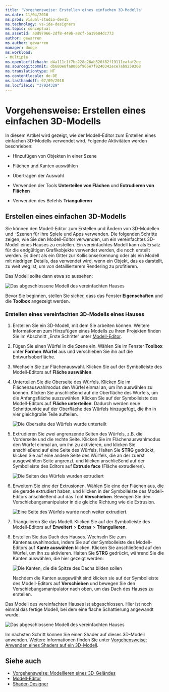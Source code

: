```yaml
---
title: 'Vorgehensweise: Erstellen eines einfachen 3D-Modells'
ms.date: 11/04/2016
ms.prod: visual-studio-dev15
ms.technology: vs-ide-designers
ms.topic: conceptual
ms.assetid: a0d97966-2df8-449b-a8cf-5a19684dc773
author: gewarren
ms.author: gewarren
manager: douge
ms.workload:
- multiple
ms.openlocfilehash: d4a111c1f7bc228a26ab320f82f19111eafaf2ee
ms.sourcegitcommit: db680e8fa8066f905e7f9240342ece7ab9259308
ms.translationtype: HT
ms.contentlocale: de-DE
ms.lasthandoff: 07/09/2018
ms.locfileid: "37924329"
---
```

# <a name="how-to-create-a-basic-3d-model"></a>Vorgehensweise: Erstellen eines einfachen 3D-Modells

In diesem Artikel wird gezeigt, wie der Modell-Editor zum Erstellen eines einfachen 3D-Modells verwendet wird. Folgende Aktivitäten werden beschrieben:

-   Hinzufügen von Objekten in einer Szene

-   Flächen und Kanten auswählen

-   Übertragen der Auswahl

-   Verwenden der Tools **Unterteilen von Flächen** und **Extrudieren von Flächen**

-   Verwenden des Befehls **Triangulieren**

## <a name="create-a-basic-3d-model"></a>Erstellen eines einfachen 3D-Modells
 Sie können den Modell-Editor zum Erstellen und Ändern von 3D-Modellen und -Szenen für Ihre Spiele und Apps verwenden. Die folgenden Schritte zeigen, wie Sie den Modell-Editor verwenden, um ein vereinfachtes 3D-Modell eines Hauses zu erstellen. Ein vereinfachtes Modell kann als Ersatz für die endgültigen Grafikobjekte verwendet werden, die noch erstellt werden. Es dient als ein Gitter zur Kollisionserkennung oder als ein Modell mit niedrigen Details, das verwendet wird, wenn ein Objekt, das es darstellt, zu weit weg ist, um von detaillierterem Rendering zu profitieren.

 Das Modell sollte dann etwa so aussehen:

 ![Das abgeschlossene Modell des vereinfachten Hauses](../designers/media/gfx_model_demo_house_final.png)

 Bevor Sie beginnen, stellen Sie sicher, dass das Fenster **Eigenschaften** und die **Toolbox** angezeigt werden.

### <a name="to-create-a-simplified-3d-model-of-a-house"></a>Erstellen eines vereinfachten 3D-Modells eines Hauses

1.  Erstellen Sie ein 3D-Modell, mit dem Sie arbeiten können. Weitere Informationen zum Hinzufügen eines Modells zu Ihren Projekten finden Sie im Abschnitt „Erste Schritte“ unter [Modell-Editor](../designers/model-editor.md).

2.  Fügen Sie einen Würfel in die Szene ein. Wählen Sie im Fenster **Toolbox** unter **Formen** **Würfel** aus und verschieben Sie ihn auf die Entwurfsoberfläche.

3.  Wechseln Sie zur Flächenauswahl. Klicken Sie auf der Symbolleiste des Modell-Editors auf **Fläche auswählen**.

4.  Unterteilen Sie die Oberseite des Würfels. Klicken Sie im Flächenauswahlmodus den Würfel einmal an, um ihn auswählen zu können. Klicken Sie anschließend auf die Oberfläche des Würfels, um die Anfangsfläche auszuwählen. Klicken Sie auf der Symbolleiste des Modell-Editors auf **Fläche unterteilen**. Dadurch werden neue Schnittpunkte auf der Oberfläche des Würfels hinzugefügt, die ihn in vier gleichgroße Teile aufteilen.

     ![Die Oberseite des Würfels wurde unterteilt](../designers/media/gfx_model_demo_house_subdiv.png)

5.  Extrudieren Sie zwei angrenzende Seiten des Würfels, z.B. die Vorderseite und die rechte Seite. Klicken Sie im Flächenauswahlmodus den Würfel einmal an, um ihn zu aktivieren, und klicken Sie anschließend auf eine Seite des Würfels. Halten Sie **STRG** gedrückt, klicken Sie auf eine andere Seite des Würfels, die an der zuerst ausgewählten Seite angrenzt, und klicken anschließend auf der Symbolleiste des Editors auf **Extrude face** (Fläche extrudieren).

     ![Die Seiten des Würfels wurden extrudiert](../designers/media/gfx_model_demo_house_extrude.png)

6.  Erweitern Sie eine der Extrusionen. Wählen Sie eine der Flächen aus, die sie gerade extrudiert haben, und klicken in der Symbolleiste des Modell-Editors anschließend auf das Tool **Verschieben**. Bewegen Sie den Verschiebungsmanipulator in die gleiche Richtung wie die Extrusion.

     ![Eine Seite des Würfels wurde noch weiter extrudiert.](../designers/media/gfx_model_demo_house_extend.png)

7.  Triangulieren Sie das Modell. Klicken Sie auf der Symbolleiste des Modell-Editors auf **Erweitert** > **Extras** > **Triangulieren**.

8.  Erstellen Sie das Dach des Hauses. Wechseln Sie zum Kantenauswahlmodus, indem Sie auf der Symbolleiste des Modell-Editors auf **Kante auswählen** klicken. Klicken Sie anschließend auf den Würfel, um ihn zu aktivieren. Halten Sie **STRG** gedrückt, während Sie die Kanten auswählen, die hier gezeigt werden:

     ![Die Kanten, die die Spitze des Dachs bilden sollen](../designers/media/gfx_model_demo_house_edges.png)

     Nachdem die Kanten ausgewählt sind klicken sie auf der Symbolleiste des Modell-Editors auf **Verschieben** und bewegen Sie den Verschiebungsmanipulator nach oben, um das Dach des Hauses zu erstellen.

 Das Modell des vereinfachten Hauses ist abgeschlossen. Hier ist noch einmal das fertige Modell, bei dem eine flache Schattierung angewandt wurde.

 ![Das abgeschlossene Modell des vereinfachten Hauses](../designers/media/gfx_model_demo_house_final.png)

 Im nächsten Schritt können Sie einen Shader auf dieses 3D-Modell anwenden. Weitere Informationen finden Sie unter [Vorgehensweise: Anwenden eines Shaders auf ein 3D-Modell](../designers/how-to-apply-a-shader-to-a-3-d-model.md).

## <a name="see-also"></a>Siehe auch

- [Vorgehensweise: Modellieren eines 3D-Geländes](../designers/how-to-model-3-d-terrain.md)
- [Modell-Editor](../designers/model-editor.md)
- [Shader-Designer](../designers/shader-designer.md)
